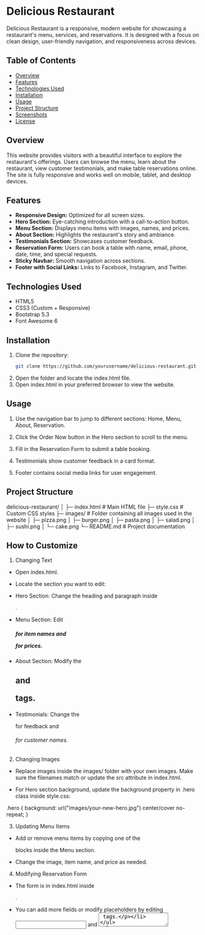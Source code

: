 # Delicious Restaurant

Delicious Restaurant is a responsive, modern website for showcasing a restaurant's menu, services, and reservations. It is designed with a focus on clean design, user-friendly navigation, and responsiveness across devices.

## Table of Contents
- [Overview](#overview)
- [Features](#features)
- [Technologies Used](#technologies-used)
- [Installation](#installation)
- [Usage](#usage)
- [Project Structure](#project-structure)
- [Screenshots](#screenshots)
- [License](#license)

## Overview
This website provides visitors with a beautiful interface to explore the restaurant's offerings. Users can browse the menu, learn about the restaurant, view customer testimonials, and make table reservations online. The site is fully responsive and works well on mobile, tablet, and desktop devices.

## Features
- **Responsive Design:** Optimized for all screen sizes.
- **Hero Section:** Eye-catching introduction with a call-to-action button.
- **Menu Section:** Displays menu items with images, names, and prices.
- **About Section:** Highlights the restaurant's story and ambiance.
- **Testimonials Section:** Showcases customer feedback.
- **Reservation Form:** Users can book a table with name, email, phone, date, time, and special requests.
- **Sticky Navbar:** Smooth navigation across sections.
- **Footer with Social Links:** Links to Facebook, Instagram, and Twitter.

## Technologies Used
- HTML5
- CSS3 (Custom + Responsive)
- Bootstrap 5.3
- Font Awesome 6

## Installation
1. Clone the repository:  
   ```bash
   git clone https://github.com/yourusername/delicious-restaurant.git
2. Open the folder and locate the index.html file.
3. Open index.html in your preferred browser to view the website.

## Usage

1. Use the navigation bar to jump to different sections: Home, Menu, About, Reservation.

2. Click the Order Now button in the Hero section to scroll to the menu.

3. Fill in the Reservation Form to submit a table booking.

4. Testimonials show customer feedback in a card format.

5. Footer contains social media links for user engagement.

## Project Structure

delicious-restaurant/
│
├─ index.html          # Main HTML file
├─ style.css           # Custom CSS styles
├─ images/             # Folder containing all images used in the website
│   ├─ pizza.png
│   ├─ burger.png
│   ├─ pasta.png
│   ├─ salad.png
│   ├─ sushi.png
│   └─ cake.png
└─ README.md           # Project documentation

## How to Customize
1. Changing Text

- Open index.html.

- Locate the section you want to edit:

- Hero Section: Change the heading and paragraph inside <section class="hero">.

- Menu Section: Edit <h5> for item names and <p> for prices.

- About Section: Modify the <h2> and <p> tags.

- Testimonials: Change the <p> for feedback and <h6> for customer names.

2. Changing Images

- Replace images inside the images/ folder with your own images. Make sure the filenames match or update the src attribute in index.html.

- For Hero section background, update the background property in .hero class inside style.css:

.hero {
  background: url("images/your-new-hero.jpg") center/cover no-repeat;
}

3. Updating Menu Items

- Add or remove menu items by copying one of the <div class="col-6 col-md-4 col-lg-2"> blocks inside the Menu section.

- Change the image, item name, and price as needed.

4. Modifying Reservation Form

- The form is in index.html inside <section id="reservation">.

- You can add more fields or modify placeholders by editing <input> and <textarea> tags.

5. Changing Colors & Styles

- Open style.css.

- Update colors, fonts, button styles, or layout according to your preference.

